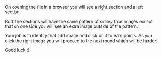 On opening the file in a browser you will see a right section and a left section.

Both the sections will have the same pattern of smiley face images except that on one side you will see an extra image
outside of the pattern. 

Your job is to identify that odd image and click on it to earn points. As you click the right image you will 
proceed to the next round which will be harder! 

Good luck :)

